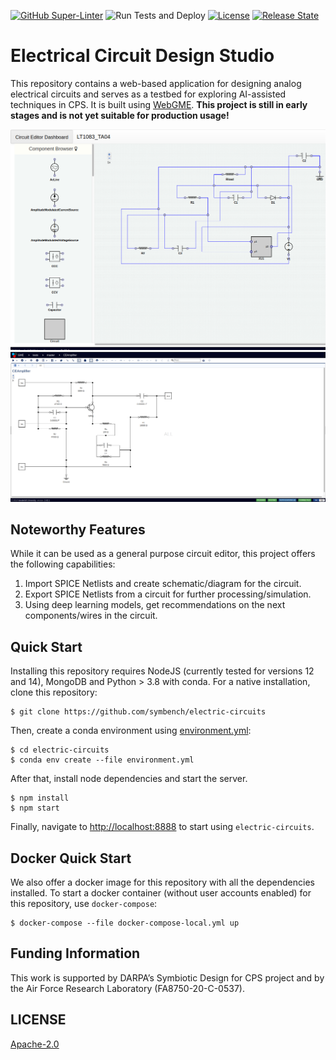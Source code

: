 [![GitHub Super-Linter](https://github.com/umesh-timalsina/electric-circuits/workflows/Lint%20Code%20Base/badge.svg
)](https://github.com/marketplace/actions/super-linter)
![Run Tests and Deploy](https://github.com/symbench/electric-circuits/workflows/Run%20Tests%20and%20Deploy/badge.svg?branch=master)
[![License](https://img.shields.io/badge/license-Apache%202.0-blue.svg)](./LICENSE)
[![Release State](https://img.shields.io/badge/state-beta-yellow.svg)](https://img.shields.io/badge/state-beta-yellow.svg)

# Electrical Circuit Design Studio
This repository contains a web-based application for designing analog electrical circuits and serves as a testbed for exploring AI-assisted techniques in CPS. It is built using [WebGME](https://webgme.org). **This project is still in early stages and is not yet suitable for production usage!**

![circuit-editor](./images/circuit-editor.png)![ce-amplifier](./images/ce-amplifier.png)

## Noteworthy Features
While it can be used as a general purpose circuit editor, this project offers the following capabilities:

1. Import SPICE Netlists and create schematic/diagram for the circuit.
2. Export SPICE Netlists from a circuit for further processing/simulation.
3. Using deep learning models, get recommendations on the next components/wires in the circuit.


## Quick Start
Installing this repository requires NodeJS (currently tested for versions 12 and 14), MongoDB and Python > 3.8 with conda. For a native installation, clone this repository:

```shell
$ git clone https://github.com/symbench/electric-circuits
```
Then, create a conda environment using [environment.yml](./environment.yml):
```shell
$ cd electric-circuits
$ conda env create --file environment.yml
```
After that, install node dependencies and start the server.
```shell
$ npm install
$ npm start
```

Finally, navigate to [http://localhost:8888](http://localhost:8888) to start using `electric-circuits`.

## Docker Quick Start
We also offer a docker image for this repository with all the dependencies installed. To start a docker container (without user accounts enabled) for this repository, use `docker-compose`:

```shell
$ docker-compose --file docker-compose-local.yml up
```

## Funding Information
This work is supported by DARPA’s Symbiotic Design for CPS project and by the Air Force Research Laboratory (FA8750-20-C-0537).

## LICENSE
[Apache-2.0](./LICENSE)

